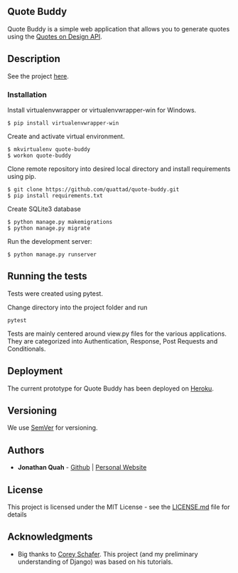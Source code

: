 ## Quote Buddy

Quote Buddy is a simple web application that allows you to generate quotes using the [Quotes on Design API](https://quotesondesign.com/api-v4-0/).

## Description
See the project [here](http://quote-buddy.herokuapp.com/).

### Installation

Install virtualenvwrapper or virtualenvwrapper-win for Windows.

```
$ pip install virtualenvwrapper-win
```

Create and activate virtual environment.

```
$ mkvirtualenv quote-buddy
$ workon quote-buddy
```

Clone remote repository into desired local directory and install requirements using pip.

```
$ git clone https://github.com/quattad/quote-buddy.git
$ pip install requirements.txt
```

Create SQLite3 database

```
$ python manage.py makemigrations
$ python manage.py migrate
```

Run the development server:
```
$ python manage.py runserver
```

## Running the tests

Tests were created using pytest.

Change directory into the project folder and run

```
pytest
```

Tests are mainly centered around view.py files for the various applications. They are categorized into Authentication, Response, Post Requests and Conditionals.

## Deployment

The current prototype for Quote Buddy has been deployed on [Heroku](http://quote-buddy.herokuapp.com/).

## Versioning

We use [SemVer](http://semver.org/) for versioning.

## Authors

* **Jonathan Quah** - [Github](https://github.com/quattad) | [Personal Website](https://quattad.github.io)

## License

This project is licensed under the MIT License - see the [LICENSE.md](LICENSE.md) file for details

## Acknowledgments

* Big thanks to [Corey Schafer](https://github.com/CoreyMSchafer). This project (and my preliminary understanding of Django) was based on his tutorials.